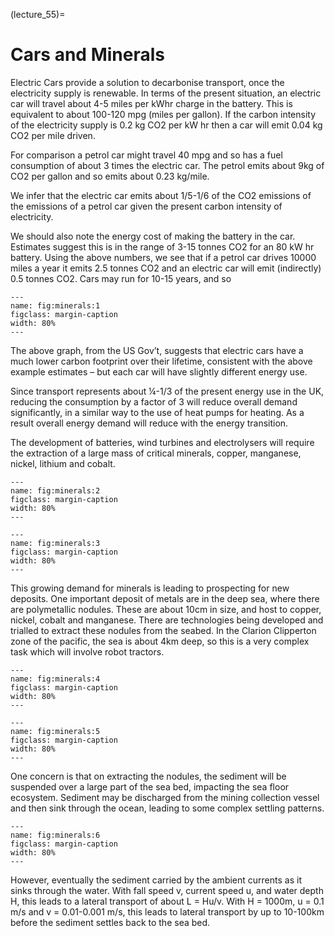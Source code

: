 (lecture_55)=
# Cars and Minerals

Electric Cars provide a solution to decarbonise transport, once the electricity supply is renewable. In terms of the present situation, an electric car will travel about 4-5 miles per kWhr  charge in the battery. This is equivalent to about 100-120 mpg (miles per gallon). If the carbon intensity of the electricity supply is 0.2 kg  CO2 per kW hr then a car will emit 0.04 kg CO2 per mile driven. 

For comparison a petrol car might travel 40 mpg and so has a fuel consumption of about 3 times the electric car. The petrol emits about 9kg of CO2 per gallon and so emits about 0.23 kg/mile. 

We infer that the electric car emits about 1/5-1/6 of the CO2 emissions of the emissions of a petrol car given the present carbon intensity of electricity.

We should also note the energy cost of making the battery in the car. Estimates suggest this is in the range of 3-15 tonnes CO2 for an 80 kW hr battery. Using the above numbers, we see that if a petrol car drives 10000 miles a year it emits 2.5 tonnes CO2 and an electric car will emit (indirectly) 0.5 tonnes CO2. Cars may run for 10-15 years, and so 

```{figure} figures/figure1.png
---
name: fig:minerals:1
figclass: margin-caption
width: 80%
---
```

The above graph, from the US Gov’t, suggests that electric cars have a much lower carbon footprint over their lifetime, consistent with the above example estimates – but each car will have slightly different energy use. 

Since transport represents about ¼-1/3 of the present energy use in the UK, reducing the consumption by a factor of 3 will reduce overall demand significantly, in a similar way to the use of heat pumps for heating. As a result overall energy demand will reduce with the energy transition. 

The development of batteries, wind turbines and electrolysers will require the extraction of a large mass of critical minerals, copper, manganese, nickel, lithium and cobalt. 

```{figure} figures/figure2.png
---
name: fig:minerals:2
figclass: margin-caption
width: 80%
---
```

```{figure} figures/figure3.png
---
name: fig:minerals:3
figclass: margin-caption
width: 80%
---
```

This growing demand for minerals is leading to prospecting for new deposits. One important deposit of metals are in the deep sea, where there are polymetallic nodules. These are about 10cm in size, and host to copper, nickel, cobalt and manganese. There are technologies being developed and trialled to extract these nodules from the seabed. In the Clarion Clipperton zone of the pacific, the sea is about 4km deep, so this is a very complex task which will involve robot tractors.


```{figure} figures/figure4.png
---
name: fig:minerals:4
figclass: margin-caption
width: 80%
---
```

```{figure} figures/figure5.png
---
name: fig:minerals:5
figclass: margin-caption
width: 80%
---
```

One concern is that on extracting the nodules, the sediment will be suspended over a large part of the sea bed, impacting the sea floor ecosystem. Sediment may be discharged from the mining collection vessel and then sink through the ocean, leading to some complex settling patterns.

```{figure} figures/figure6.png
---
name: fig:minerals:6
figclass: margin-caption
width: 80%
---
```

However, eventually the sediment carried by the ambient currents as it sinks through the water. With fall speed v, current speed u, and water depth H, this leads to a lateral transport of about L = Hu/v. With H = 1000m, u = 0.1 m/s and v = 0.01-0.001 m/s, this leads to lateral transport by up to 10-100km before the sediment settles back to the sea bed.
